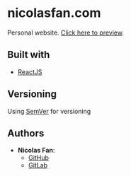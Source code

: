 # nicolasfan.com

Personal website. [Click here to preview](https://www.nicolasfan.com).

## Built with

* [ReactJS](https://reactjs.org/)

## Versioning

Using [SemVer](http://semver.org/) for versioning

## Authors

* **Nicolas Fan**:
	- [GitHub](https://github.com/nicfan139)
	- [GitLab](https://gitlab.com/nicfan139)